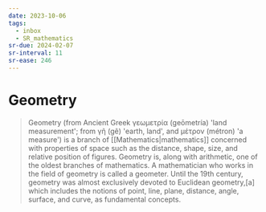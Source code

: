 ```yaml
---
date: 2023-10-06
tags:
  - inbox
  - SR_mathematics
sr-due: 2024-02-07
sr-interval: 11
sr-ease: 246
---
```


# Geometry

> Geometry (from Ancient Greek γεωμετρία (geōmetría) 'land measurement'; from γῆ
> (gê) 'earth, land', and μέτρον (métron) 'a measure') is a branch of
> [[Mathematics|mathematics]] concerned with properties of space such as the
> distance, shape, size, and relative position of figures. Geometry is, along
> with arithmetic, one of the oldest branches of mathematics. A mathematician
> who works in the field of geometry is called a geometer. Until the 19th
> century, geometry was almost exclusively devoted to Euclidean geometry,[a]
> which includes the notions of point, line, plane, distance, angle, surface,
> and curve, as fundamental concepts.
